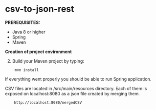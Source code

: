 # csv-to-json-rest



**PREREQUISITES:**
- Java 8 or higher
- Spring
- Maven

**Creation of project environment**

2. Build your Maven project by typing:
    
    
        mvn install


If everything went properly you should be able to run Spring application.

CSV files are located in /src/main/resources directory. Each of them is exposed on localhost:8080 as a json file created by merging them.


        http://localhost:8080/mergedCSV
        

